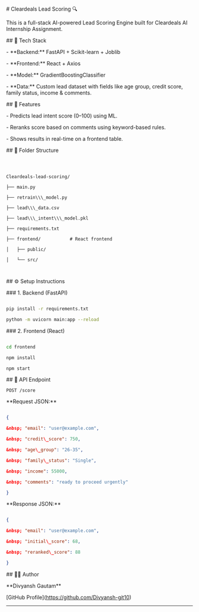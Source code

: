 \# Cleardeals Lead Scoring 🔍



This is a full-stack AI-powered Lead Scoring Engine built for Cleardeals AI Internship Assignment.



\## 🔧 Tech Stack

\- \*\*Backend:\*\* FastAPI + Scikit-learn + Joblib

\- \*\*Frontend:\*\* React + Axios

\- \*\*Model:\*\* GradientBoostingClassifier

\- \*\*Data:\*\* Custom lead dataset with fields like age group, credit score, family status, income \& comments.



\## 🚀 Features

\- Predicts lead intent score (0–100) using ML.

\- Reranks score based on comments using keyword-based rules.

\- Shows results in real-time on a frontend table.



\## 📁 Folder Structure



```



Cleardeals-lead-scoring/

├── main.py

├── retrain\\\_model.py

├── lead\\\_data.csv

├── lead\\\_intent\\\_model.pkl

├── requirements.txt

├── frontend/           # React frontend

│   ├── public/

│   └── src/



````



\## ⚙️ Setup Instructions



\### 1. Backend (FastAPI)

```bash

pip install -r requirements.txt

python -m uvicorn main:app --reload

````



\### 2. Frontend (React)



```bash

cd frontend

npm install

npm start

```



\## 📡 API Endpoint



`POST /score`



\*\*Request JSON:\*\*



```json

{

&nbsp; "email": "user@example.com",

&nbsp; "credit\_score": 750,

&nbsp; "age\_group": "26-35",

&nbsp; "family\_status": "Single",

&nbsp; "income": 55000,

&nbsp; "comments": "ready to proceed urgently"

}

```



\*\*Response JSON:\*\*



```json

{

&nbsp; "email": "user@example.com",

&nbsp; "initial\_score": 68,

&nbsp; "reranked\_score": 88

}

```



\## 👨‍💻 Author



\*\*Divyansh Gautam\*\*

\[GitHub Profile](https://github.com/Divyansh-git10)



---



